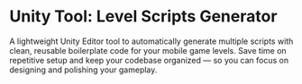 # Unity Tool: Level Scripts Generator

A lightweight Unity Editor tool to automatically generate multiple scripts with clean, reusable boilerplate code for your mobile game levels. Save time on repetitive setup and keep your codebase organized — so you can focus on designing and polishing your gameplay.